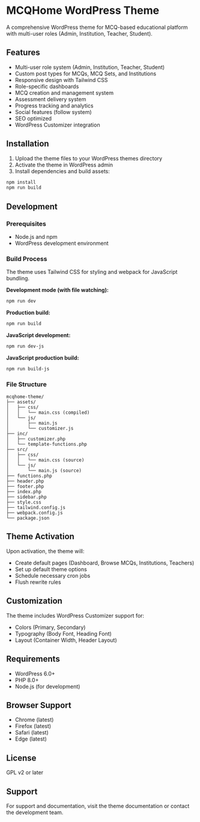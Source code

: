 # MCQHome WordPress Theme

A comprehensive WordPress theme for MCQ-based educational platform with multi-user roles (Admin, Institution, Teacher, Student).

## Features

- Multi-user role system (Admin, Institution, Teacher, Student)
- Custom post types for MCQs, MCQ Sets, and Institutions
- Responsive design with Tailwind CSS
- Role-specific dashboards
- MCQ creation and management system
- Assessment delivery system
- Progress tracking and analytics
- Social features (follow system)
- SEO optimized
- WordPress Customizer integration

## Installation

1. Upload the theme files to your WordPress themes directory
2. Activate the theme in WordPress admin
3. Install dependencies and build assets:

```bash
npm install
npm run build
```

## Development

### Prerequisites

- Node.js and npm
- WordPress development environment

### Build Process

The theme uses Tailwind CSS for styling and webpack for JavaScript bundling.

**Development mode (with file watching):**

```bash
npm run dev
```

**Production build:**

```bash
npm run build
```

**JavaScript development:**

```bash
npm run dev-js
```

**JavaScript production build:**

```bash
npm run build-js
```

### File Structure

```
mcqhome-theme/
├── assets/
│   ├── css/
│   │   └── main.css (compiled)
│   └── js/
│       ├── main.js
│       └── customizer.js
├── inc/
│   ├── customizer.php
│   └── template-functions.php
├── src/
│   ├── css/
│   │   └── main.css (source)
│   └── js/
│       └── main.js (source)
├── functions.php
├── header.php
├── footer.php
├── index.php
├── sidebar.php
├── style.css
├── tailwind.config.js
├── webpack.config.js
└── package.json
```

## Theme Activation

Upon activation, the theme will:

- Create default pages (Dashboard, Browse MCQs, Institutions, Teachers)
- Set up default theme options
- Schedule necessary cron jobs
- Flush rewrite rules

## Customization

The theme includes WordPress Customizer support for:

- Colors (Primary, Secondary)
- Typography (Body Font, Heading Font)
- Layout (Container Width, Header Layout)

## Requirements

- WordPress 6.0+
- PHP 8.0+
- Node.js (for development)

## Browser Support

- Chrome (latest)
- Firefox (latest)
- Safari (latest)
- Edge (latest)

## License

GPL v2 or later

## Support

For support and documentation, visit the theme documentation or contact the development team.
